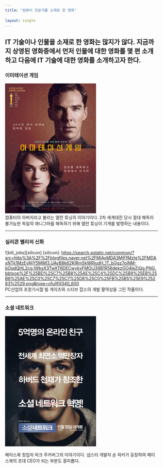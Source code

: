 ```yaml
---
title: "컴퓨터 전문가를 소재로 한 영화"

layout: single
---
```


IT 기술이나 인물을 소재로 한 영화는 많지가 않다. 지금까지 상영된 영화중에서 먼저 인물에 대한 영화를 몇 편 소개하고 다음에 IT 기술에 대한 영화를 소개하고자 한다.
---
### 이미테이션 게임  
![allen](/assets/images/allen.png)  
컴퓨터의 아버지라고 불리는 앨런 튜닝의 이야기이다. 2차 세계대전 당시 절대 해독이 불가능한 독일의 애니그마를 해독하기 위해 앨런 튜닝이 기계를 발명하는 내용이다.  

---
### 실리콘 밸리의 신화  
![bill_jobs][silicon]
[silicon]: 
https://search.pstatic.net/common/?src=http%3A%2F%2Fblogfiles.naver.net%2FMjAyMDA3MjFfMzIg%2FMDAxNTk1MzEyNjY5MjM3.UAvB8k62KIRm5kWRIudH_1T_bGgz7oiNM-bOqdQHL2cg.lWksX3TwltT6DECwykvFMOiJ39B1R56dekzGO4IeZjQg.PNG.bbtoop%2F%25BD%25C7%25B8%25AE%25C4%25DC%25B9%25EB%25B8%25AE%25C0%25C7%25C7%25D8%25C0%25FB%25B5%25E9%25283%2529.png&type=ofullfill340_600  
PC산업의 초창기시절 빌 게이츠와 스티브 잡스의 개발 활약상을 그린 작품이다.  

---
### 소셜 네트워크  
[![mark](/assets/images/mark.png "더 자세한 내용을 원하시면 링크를 방문해 보세요.")](https://ko.wikipedia.org/wiki/%EC%86%8C%EC%85%9C_%EB%84%A4%ED%8A%B8%EC%9B%8C%ED%81%AC_(%EC%98%81%ED%99%94))

페이스북 창업자 마크 주커버그의 이야기이다. 냅스터 개발자 숀 파커가 등장하여 페이스북의 초대 CEO가 되는 부분도 흥미롭다.
